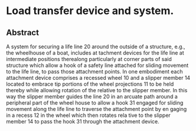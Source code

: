 # Load transfer device and system.

## Abstract
A system for securing a life line 20 around the outside of a structure, e.g., the wheelhouse of a boat, includes at tachment devices for the life line at intermediate positions therealong particularly at corner parts of said structure which allow a hook of a safety line attached for sliding movement to the life line, to pass those attachment points. In one embodiment each attachment device comprises a recessed wheel 10 and a slipper member 14 located to embrace tip portions of the wheel projections 11 to be held thereby while allowing rotation of the relative to the slipper member. In this way the slipper member guides the line 20 in an arcuate path around a peripheral part of the wheel house to allow a hook 31 engaged for sliding movement along the life line to traverse the attachment point by en gaging in a recess 12 in the wheel which then rotates rela tive to the slipper member 14 to pass the hook 31 through the attachment device.